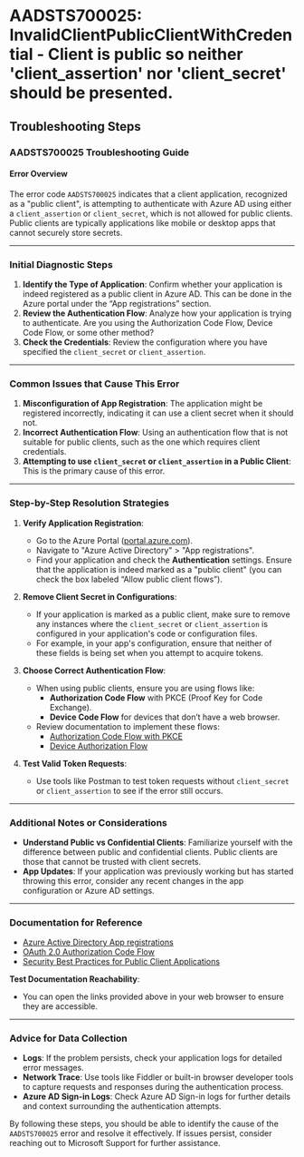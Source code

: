 # AADSTS700025: InvalidClientPublicClientWithCredential - Client is public so neither 'client_assertion' nor 'client_secret' should be presented.


## Troubleshooting Steps
### AADSTS700025 Troubleshooting Guide

#### Error Overview
The error code `AADSTS700025` indicates that a client application, recognized as a "public client", is attempting to authenticate with Azure AD using either a `client_assertion` or `client_secret`, which is not allowed for public clients. Public clients are typically applications like mobile or desktop apps that cannot securely store secrets.

---

### Initial Diagnostic Steps
1. **Identify the Type of Application**: Confirm whether your application is indeed registered as a public client in Azure AD. This can be done in the Azure portal under the “App registrations” section.
2. **Review the Authentication Flow**: Analyze how your application is trying to authenticate. Are you using the Authorization Code Flow, Device Code Flow, or some other method?
3. **Check the Credentials**: Review the configuration where you have specified the `client_secret` or `client_assertion`. 

---

### Common Issues that Cause This Error
1. **Misconfiguration of App Registration**: The application might be registered incorrectly, indicating it can use a client secret when it should not.
2. **Incorrect Authentication Flow**: Using an authentication flow that is not suitable for public clients, such as the one which requires client credentials.
3. **Attempting to use `client_secret` or `client_assertion` in a Public Client**: This is the primary cause of this error.

---

### Step-by-Step Resolution Strategies

1. **Verify Application Registration**:
   - Go to the Azure Portal ([portal.azure.com](https://portal.azure.com)).
   - Navigate to "Azure Active Directory" > "App registrations".
   - Find your application and check the **Authentication** settings. Ensure that the application is indeed marked as a "public client" (you can check the box labeled “Allow public client flows”).
  
2. **Remove Client Secret in Configurations**:
   - If your application is marked as a public client, make sure to remove any instances where the `client_secret` or `client_assertion` is configured in your application's code or configuration files.
   - For example, in your app's configuration, ensure that neither of these fields is being set when you attempt to acquire tokens.

3. **Choose Correct Authentication Flow**:
   - When using public clients, ensure you are using flows like:
     - **Authorization Code Flow** with PKCE (Proof Key for Code Exchange).
     - **Device Code Flow** for devices that don’t have a web browser.
   - Review documentation to implement these flows:
     - [Authorization Code Flow with PKCE](https://docs.microsoft.com/en-us/azure/active-directory/develop/v2-oauth-implicit-flow)
     - [Device Authorization Flow](https://docs.microsoft.com/en-us/azure/active-directory/develop/v2-device-code-flow)

4. **Test Valid Token Requests**:
   - Use tools like Postman to test token requests without `client_secret` or `client_assertion` to see if the error still occurs.

---

### Additional Notes or Considerations
- **Understand Public vs Confidential Clients**: Familiarize yourself with the difference between public and confidential clients. Public clients are those that cannot be trusted with client secrets.
- **App Updates**: If your application was previously working but has started throwing this error, consider any recent changes in the app configuration or Azure AD settings.

---

### Documentation for Reference
- [Azure Active Directory App registrations](https://docs.microsoft.com/en-us/azure/active-directory/develop/quickstart-register-app)
- [OAuth 2.0 Authorization Code Flow](https://docs.microsoft.com/en-us/azure/active-directory/develop/v2-oauth-code-flow)
- [Security Best Practices for Public Client Applications](https://docs.microsoft.com/en-us/azure/active-directory/develop/scenario-desktop-overview)

**Test Documentation Reachability**:
- You can open the links provided above in your web browser to ensure they are accessible.

---

### Advice for Data Collection
- **Logs**: If the problem persists, check your application logs for detailed error messages.
- **Network Trace**: Use tools like Fiddler or built-in browser developer tools to capture requests and responses during the authentication process.
- **Azure AD Sign-in Logs**: Check Azure AD Sign-in logs for further details and context surrounding the authentication attempts.

By following these steps, you should be able to identify the cause of the `AADSTS700025` error and resolve it effectively. If issues persist, consider reaching out to Microsoft Support for further assistance.